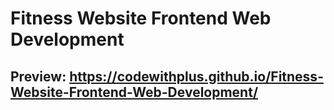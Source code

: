 # Fitness Website Frontend Web Development

## Preview: https://codewithplus.github.io/Fitness-Website-Frontend-Web-Development/
